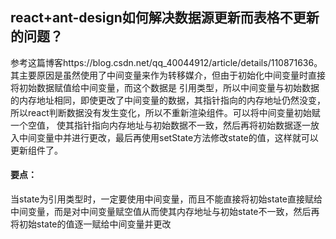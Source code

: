 ## react+ant-design如何解决数据源更新而表格不更新的问题？
参考这篇博客https://blog.csdn.net/qq_40044912/article/details/110871636。 其主要原因是虽然使用了中间变量来作为转移媒介，但由于初始化中间变量时直接将初始数据赋值给中间变量，而这个数据是
引用类型，所以中间变量与初始数据的内存地址相同，即使更改了中间变量的数据，其指针指向的内存地址仍然没变，所以react判断数据没有发生变化，所以不重新渲染组件。可以将中间变量初始赋一个空值，
使其指针指向内存地址与初始数据不一致，然后再将初始数据逐一放入中间变量中并进行更改，最后再使用setState方法修改state的值，这样就可以更新组件了。
#### 要点：
当state为引用类型时，一定要使用中间变量，而且不能直接将初始state直接赋给中间变量，而是对中间变量赋空值从而使其内存地址与初始state不一致，然后再将初始state的值逐一赋给中间变量并更改

